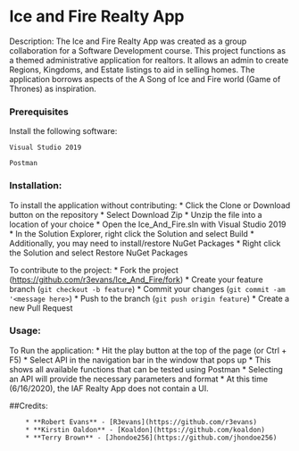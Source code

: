 # Ice and Fire Realty App

Description: The Ice and Fire Realty App was created as a group collaboration for a Software Development course. This project functions as a themed administrative application for realtors. It allows an admin to create Regions, Kingdoms, and Estate listings to aid in selling homes. The application borrows aspects of the A Song of Ice and Fire world (Game of Thrones) as inspiration.


### Prerequisites
Install the following software:
```
Visual Studio 2019
```
```
Postman
```

### Installation: 

To install the application without contributing:
    * Click the Clone or Download button on the repository
    * Select Download Zip
    * Unzip the file into a location of your choice
    * Open the Ice_And_Fire.sln with Visual Studio 2019
    * In the Solution Explorer, right click the Solution and select Build
    * Additionally, you may need to install/restore NuGet Packages
          * Right click the Solution and select Restore NuGet Packages 
    
To contribute to the project:
    * Fork the project (<https://github.com/r3evans/Ice_And_Fire/fork>)
    * Create your feature branch (`git checkout -b feature`)
    * Commit your changes (`git commit -am '<message here>`)
    * Push to the branch (`git push origin feature`)
    * Create a new Pull Request

### Usage:

To Run the application:
    * Hit the play button at the top of the page (or Ctrl + F5)
    * Select API in the navigation bar in the window that pops up
    * This shows all available functions that can be tested using Postman
    * Selecting an API will provide the necessary parameters and format
    * At this time (6/16/2020), the IAF Realty App does not contain a UI.

##Credits: 

        * **Robert Evans** - [R3evans](https://github.com/r3evans)
        * **Kirstin Oaldon** - [Koaldon](https://github.com/koaldon)
        * **Terry Brown** - [Jhondoe256](https://github.com/jhondoe256)
